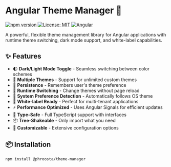 # Angular Theme Manager 🎨

[![npm version](https://img.shields.io/npm/v/@your-scope/theme-manager.svg)](https://www.npmjs.com/package/@your-scope/theme-manager)
[![License: MIT](https://img.shields.io/badge/License-MIT-yellow.svg)](https://opensource.org/licenses/MIT)
[![Angular](https://img.shields.io/badge/Angular-16%2B-red)](https://angular.io/)

A powerful, flexible theme management library for Angular applications with runtime theme switching, dark mode support, and white-label capabilities.

## ✨ Features

- 🌓 **Dark/Light Mode Toggle** - Seamless switching between color schemes
- 🎨 **Multiple Themes** - Support for unlimited custom themes
- 💾 **Persistence** - Remembers user's theme preference
- 🔄 **Runtime Switching** - Change themes without page reload
- 📱 **System Preference Detection** - Automatically follows OS theme
- 🏢 **White-label Ready** - Perfect for multi-tenant applications
- ⚡ **Performance Optimized** - Uses Angular Signals for efficient updates
- 🎯 **Type-Safe** - Full TypeScript support with interfaces
- 📦 **Tree-Shakeable** - Only import what you need
- 🔧 **Customizable** - Extensive configuration options

## 📦 Installation

```bash
npm install @phroosta/theme-manager
```
